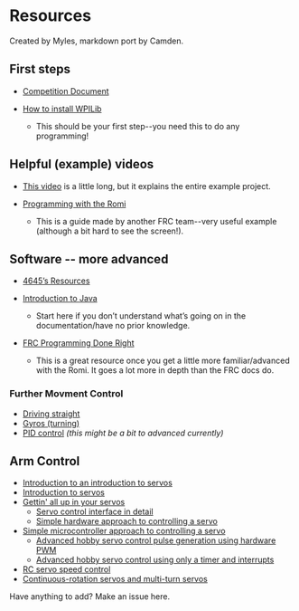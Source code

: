 # Resources
Created by Myles, markdown port by Camden.

## First steps

- [Competition Document](https://docs.google.com/document/d/1qhMfsKyKgqH-K82wfswd5uddgTswYYFBDnPdiJt2Vuo/edit)

- [How to install WPILib](https://docs.google.com/document/d/1LDTW3G4fEHTA7JEDTJQkzmKvFMO_lxTV0XU80y7wLt0/edit?usp=sharing)

  - This should be your first step--you need this to do any programming!

## Helpful (example) videos

- [This video](https://www.youtube.com/watch?v=j5g4nHV3FaY) is a little long, but it explains the entire example project.

- [Programming with the Romi](https://youtu.be/pEDXmgfO6xM?t=2268)

  - This is a guide made by another FRC team--very useful example (although a bit hard to see the screen!).

## Software -- more advanced

- [4645’s Resources](https://docs.google.com/document/d/1WitrzoN6Q6B1IgMO45fV8jzwytaId9Z3TyBcCMq689U/edit)

- [Introduction to Java](https://www.w3schools.com/java/)

  - Start here if you don’t understand what’s going on in the documentation/have no prior knowledge.

- [FRC Programming Done Right](https://frc-pdr.readthedocs.io/en/latest/)

  - This is a great resource once you get a little more familiar/advanced with the Romi. It goes a lot more in depth than the FRC docs do.

### Further Movment Control

- [Driving straight](https://frc-pdr.readthedocs.io/en/latest/control/driving_straight.html)
- [Gyros (turning)](https://frc-pdr.readthedocs.io/en/latest/control/gyro.html)
- [PID control](https://frc-pdr.readthedocs.io/en/latest/control/pid_control.html) *(this might be a bit to advanced currently)*

## Arm Control 
- [Introduction to an introduction to servos](https://www.pololu.com/blog/11/introduction-to-an-introduction-to-servos)
- [Introduction to servos](https://www.pololu.com/blog/12/introduction-to-servos)
- [Gettin' all up in your servos](https://www.pololu.com/blog/13/gettin-all-up-in-your-servos)
  - [Servo control interface in detail](https://www.pololu.com/blog/17/servo-control-interface-in-detail)
  - [Simple hardware approach to controlling a servo](https://www.pololu.com/blog/18/simple-hardware-approach-to-controlling-a-servo)
- [Simple microcontroller approach to controlling a servo](https://www.pololu.com/blog/19/simple-microcontroller-approach-to-controlling-a-servo)
  - [Advanced hobby servo control pulse generation using hardware PWM](https://www.pololu.com/blog/20/advanced-hobby-servo-control-pulse-generation-using-hardware-pwm)
  - [Advanced hobby servo control using only a timer and interrupts](https://www.pololu.com/blog/21/advanced-hobby-servo-control-using-only-a-timer-and-interrupts)
- [RC servo speed control](https://www.pololu.com/blog/22/rc-servo-speed-control)
- [Continuous-rotation servos and multi-turn servos](https://www.pololu.com/blog/24/continuous-rotation-servos-and-multi-turn-servos)

Have anything to add? Make an issue here.
